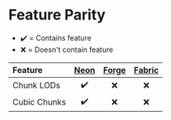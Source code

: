 # Feature Parity

* ✔️ = Contains feature
* ❌ = Doesn't contain feature

| Feature | [Neon](expanse.md) | [Forge](forge.md) | [Fabric](fabric.md) |
| :--- | :---: | :---: | :---: |
| Chunk LODs | ✔️ | ❌ | ❌ |
| Cubic Chunks | ✔️ | ❌ | ❌ |



